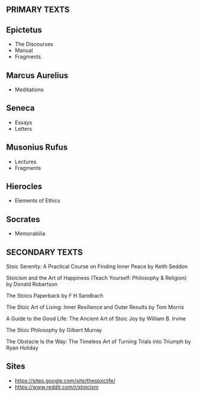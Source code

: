 PRIMARY TEXTS
--------
Epictetus
--------
- The Discourses
- Manual
- Fragments

Marcus Aurelius
--------
- Meditations
  
Seneca
--------
- Essays
- Letters
  
Musonius Rufus
--------
- Lectures
- Fragments
  
Hierocles
--------
- Elements of Ethics

Socrates
--------
- Memorabilia

SECONDARY TEXTS
--------

Stoic Serenity: A Practical Course on Finding Inner Peace 
by Keith Seddon

Stoicism and the Art of Happiness (Teach Yourself: Philosophy & Religion)
by Donald Robertson

The Stoics Paperback
by F H Sandbach

The Stoic Art of Living: Inner Resilience and Outer Results 
by Tom Morris

A Guide to the Good Life: The Ancient Art of Stoic Joy
by William B. Irvine

The Stoic Philosophy
by Gilbert Murray 

The Obstacle Is the Way: The Timeless Art of Turning Trials into Triumph 
by Ryan Holiday

Sites
-----

- https://sites.google.com/site/thestoiclife/
- https://www.reddit.com/r/stoicism
